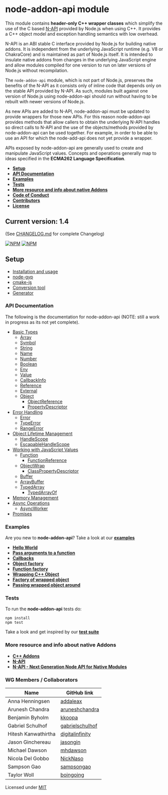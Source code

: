 # **node-addon-api module** 
This module contains **header-only C++ wrapper classes** which simplify
the use of the C based [N-API](https://nodejs.org/dist/latest/docs/api/n-api.html)
provided by Node.js when using C++. It provides a C++ object model
and exception handling semantics with low overhead.

N-API is an ABI stable C interface provided by Node.js for building native 
addons. It is independent from the underlying JavaScript runtime (e.g. V8 or ChakraCore)
and is maintained as part of Node.js itself. It is intended to insulate 
native addons from changes in the underlying JavaScript engine and allow 
modules compiled for one version to run on later versions of Node.js without 
recompilation.

The `node-addon-api` module, which is not part of Node.js, preserves the benefits
of the N-API as it consists only of inline code that depends only on the stable API
provided by N-API. As such, modules built against one version of Node.js 
using node-addon-api should run without having to be rebuilt with newer versions
of Node.js.

As new APIs are added to N-API, node-addon-api must be updated to provide
wrappers for those new APIs. For this reason node-addon-api provides
methods that allow callers to obtain the underlying N-API handles so
direct calls to N-API and the use of the objects/methods provided by
node-addon-api can be used together. For example, in order to be able
to use an API for which the node-add-api does not yet provide a wrapper.

APIs exposed by node-addon-api are generally used to create and
manipulate JavaScript values. Concepts and operations generally map
to ideas specified in the **ECMA262 Language Specification**.

- **[Setup](#setup)**
- **[API Documentation](#api)**
- **[Examples](#examples)**
- **[Tests](#tests)**
- **[More resource and info about native Addons](#resources)**
- **[Code of Conduct](CODE_OF_CONDUCT.md)**
- **[Contributors](#contributors)**
- **[License](#license)**

## **Current version: 1.4**

(See [CHANGELOG.md](CHANGELOG.md) for complete Changelog)

[![NPM](https://nodei.co/npm/node-addon-api.png?downloads=true&downloadRank=true)](https://nodei.co/npm/node-addon-api/) [![NPM](https://nodei.co/npm-dl/node-addon-api.png?months=6&height=1)](https://nodei.co/npm/node-addon-api/)

<a name="setup"></a>

## Setup
  - [Installation and usage](doc/setup.md)
  - [node-gyp](doc/node-gyp.md)
  - [cmake-js](doc/cmake-js.md)
  - [Conversion tool](doc/conversion-tool.md)
  - [Generator](doc/generator.md)

<a name="api"></a>

### **API Documentation**

The following is the documentation for node-addon-api (NOTE:
still a work in progress as its not yet complete).

 - [Basic Types](doc/basic_types.md)
    - [Array](doc/basic_types.md#array)
    - [Symbol](doc/symbol.md)
    - [String](doc/string.md)
    - [Name](doc/basic_types.md#name)
    - [Number](doc/number.md)
    - [Boolean](doc/boolean.md)
    - [Env](doc/env.md)
    - [Value](doc/value.md)
    - [CallbackInfo](doc/callbackinfo.md)
    - [Reference](doc/reference.md)
    - [External](doc/external.md)
    - [Object](doc/object.md)
        - [ObjectReference](doc/object_reference.md)
        - [PropertyDescriptor](doc/property_descriptor.md)
 - [Error Handling](doc/error_handling.md)
    - [Error](doc/error.md)
    - [TypeError](doc/type_error.md)
    - [RangeError](doc/range_error.md)
 - [Object Lifetime Management](doc/object_lifetime_management.md)
    - [HandleScope](doc/handle_scope.md)
    - [EscapableHandleScope](doc/escapable_handle_scope.md)
 - [Working with JavaScript Values](doc/working_with_javascript_values.md)
    - [Function](doc/function.md)
        - [FunctionReference](doc/function_reference.md)
    - [ObjectWrap](doc/object_wrap.md)
        - [ClassPropertyDescriptor](doc/class_property_descriptor.md)
    - [Buffer](doc/buffer.md)
    - [ArrayBuffer](doc/array_buffer.md)
    - [TypedArray](doc/typed_array.md)
      - [TypedArrayOf](doc/typed_array_of.md)
 - [Memory Management](doc/memory_management.md)
 - [Async Operations](doc/async_operations.md)
    - [AsyncWorker](doc/async_worker.md)
 - [Promises](doc/promises.md)

<a name="examples"></a>

### **Examples**

Are you new to **node-addon-api**? Take a look at our **[examples](https://github.com/nodejs/abi-stable-node-addon-examples)**

- **[Hello World](https://github.com/nodejs/abi-stable-node-addon-examples/tree/master/1_hello_world/node-addon-api)**
- **[Pass arguments to a function](https://github.com/nodejs/abi-stable-node-addon-examples/tree/master/2_function_arguments/node-addon-api)**
- **[Callbacks](https://github.com/nodejs/abi-stable-node-addon-examples/tree/master/3_callbacks/node-addon-api)**
- **[Object factory](https://github.com/nodejs/abi-stable-node-addon-examples/tree/master/4_object_factory/node-addon-api)**
- **[Function factory](https://github.com/nodejs/abi-stable-node-addon-examples/tree/master/5_function_factory/node-addon-api)**
- **[Wrapping C++ Object](https://github.com/nodejs/abi-stable-node-addon-examples/tree/master/6_object_wrap/node-addon-api)**
- **[Factory of wrapped object](https://github.com/nodejs/abi-stable-node-addon-examples/tree/master/7_factory_wrap/node-addon-api)**
- **[Passing wrapped object around](https://github.com/nodejs/abi-stable-node-addon-examples/tree/master/8_passing_wrapped/node-addon-api)**

<a name="tests"></a>

### **Tests**

To run the **node-addon-api** tests do:

```
npm install
npm test
```

Take a look and get inspired by our **[test suite](https://github.com/nodejs/node-addon-api/tree/master/test)**

<a name="resources"></a>

### **More resource and info about native Addons**
- **[C++ Addons](https://nodejs.org/dist/latest/docs/api/addons.html)**
- **[N-API](https://nodejs.org/dist/latest/docs/api/n-api.html)**
- **[N-API - Next Generation Node API for Native Modules](https://youtu.be/-Oniup60Afs)**

<a name="contributors"></a>

### WG Members / Collaborators
| Name                | GitHub link                                           |
| ------------------- | ----------------------------------------------------- |
| Anna Henningsen     | [addaleax](https://github.com/addaleax)               |
| Arunesh Chandra     | [aruneshchandra](https://github.com/aruneshchandra)   |
| Benjamin Byholm     | [kkoopa](https://github.com/kkoopa)                   |
| Gabriel Schulhof    | [gabrielschulhof](https://github.com/gabrielschulhof) |
| Hitesh Kanwathirtha | [digitalinfinity](https://github.com/digitalinfinity) |
| Jason Ginchereau    | [jasongin](https://github.com/jasongin)               |
| Michael Dawson      | [mhdawson](https://github.com/mhdawson)               |
| Nicola Del Gobbo    | [NickNaso](https://github.com/NickNaso)               |
| Sampson Gao         | [sampsongao](https://github.com/sampsongao)           |
| Taylor Woll         | [boingoing](https://github.com/boingoing)             |

<a name="license"></a>

Licensed under [MIT](./LICENSE.md)
